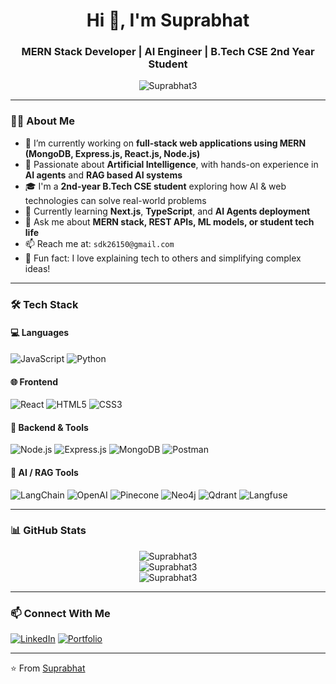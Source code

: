 <h1 align="center">Hi 👋, I'm Suprabhat</h1>
<h3 align="center">MERN Stack Developer | AI Engineer | B.Tech CSE 2nd Year Student</h3>

<p align="center">
  <img src="https://komarev.com/ghpvc/?username=Suprabhat3e&label=Profile%20views&color=0e75b6&style=flat" alt="Suprabhat3" />
</p>

---

### 👨‍💻 About Me
- 🔭 I’m currently working on **full-stack web applications using MERN (MongoDB, Express.js, React.js, Node.js)**  
- 🤖 Passionate about **Artificial Intelligence**, with hands-on experience in **AI agents** and **RAG based AI systems**
- 🎓 I'm a **2nd-year B.Tech CSE student** exploring how AI & web technologies can solve real-world problems
- 🌱 Currently learning **Next.js**, **TypeScript**, and **AI Agents deployment**
- 💬 Ask me about **MERN stack, REST APIs, ML models, or student tech life**
- 📫 Reach me at: `sdk26150@gmail.com`  
- 🧠 Fun fact: I love explaining tech to others and simplifying complex ideas!

---

### 🛠️ Tech Stack
#### 💻 Languages
![JavaScript](https://img.shields.io/badge/-JavaScript-black?style=flat-square&logo=javascript)
![Python](https://img.shields.io/badge/-Python-black?style=flat-square&logo=python)

#### 🌐 Frontend
![React](https://img.shields.io/badge/-React-black?style=flat-square&logo=react)
![HTML5](https://img.shields.io/badge/-HTML5-E34F26?style=flat-square&logo=html5)
![CSS3](https://img.shields.io/badge/-CSS3-1572B6?style=flat-square&logo=css3)

#### 🔧 Backend & Tools
![Node.js](https://img.shields.io/badge/-Node.js-black?style=flat-square&logo=node.js)
![Express.js](https://img.shields.io/badge/-Express.js-black?style=flat-square&logo=express)
![MongoDB](https://img.shields.io/badge/-MongoDB-black?style=flat-square&logo=mongodb)
![Postman](https://img.shields.io/badge/-Postman-black?style=flat-square&logo=postman)

#### 🤖 AI / RAG Tools
![LangChain](https://img.shields.io/badge/-LangChain-black?style=flat-square)
![OpenAI](https://img.shields.io/badge/-OpenAI-black?style=flat-square&logo=openai)
![Pinecone](https://img.shields.io/badge/-Pinecone-black?style=flat-square)
![Neo4j](https://img.shields.io/badge/-Neo4j-black?style=flat-square&logo=neo4j)
![Qdrant](https://img.shields.io/badge/-Qdrant-black?style=flat-square)
![Langfuse](https://img.shields.io/badge/-Langfuse-black?style=flat-square)

---

### 📊 GitHub Stats
<p align="center">
  <img src="https://github-readme-stats.vercel.app/api?username=Suprabhat3&show_icons=true&theme=radical" alt="Suprabhat3" />
  <br />
  <img src="https://github-readme-streak-stats.herokuapp.com/?user=Suprabhat3&theme=radical" alt="Suprabhat3" />
  <br />
  <img src="https://github-readme-stats.vercel.app/api/top-langs/?username=Suprabhat3&layout=compact&theme=radical" alt="Suprabhat3" />
</p>

---

### 📫 Connect With Me
[![LinkedIn](https://img.shields.io/badge/-LinkedIn-blue?style=flat-square&logo=Linkedin&logoColor=white&link=https://linkedin.com/suprabhatt)](https://linkedin.com/in/suprabhatt)
[![Portfolio](https://img.shields.io/badge/-Portfolio-black?style=flat-square&logo=vercel)]([https://suprabhat3.github.io/Portfolio/](https://suprabhat3.github.io/Portfolio/))

---

⭐️ From [Suprabhat](https://github.com/Suprabhat3)

